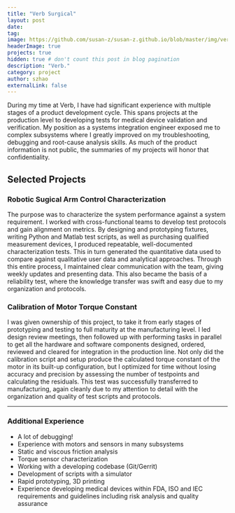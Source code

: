 ```yaml
---
title: "Verb Surgical"
layout: post
date: 
tag: 
image: https://github.com/susan-z/susan-z.github.io/blob/master/img/verb.png?raw=true
headerImage: true
projects: true
hidden: true # don't count this post in blog pagination
description: "Verb."
category: project
author: szhao
externalLink: false
---
```


During my time at Verb, I have had significant experience with multiple stages of a product development cycle. This spans projects at the production level to developing tests for medical device validation and verification. My position as a systems integration engineer exposed me to complex subsystems where I greatly improved on my troubleshooting, debugging and root-cause analysis skills. As much of the product information is not public, the summaries of my projects will honor that confidentiality.

## Selected Projects
### Robotic Sugical Arm Control Characterization
The purpose was to characterize the system performance against a system requirement. I worked with cross-functional teams to develop test protocols and gain alignment on metrics. By designing and prototyping fixtures, writing Python and Matlab test scripts, as well as purchasing qualified measurement devices, I produced repeatable, well-documented characterization tests. This in turn generated the quantitative data used to compare against qualitative user data and analytical approaches. Through this entire process, I maintained clear communication with the team, giving weekly updates and presenting data. This also became the basis of a reliability test, where the knowledge transfer was swift and easy due to my organization and protocols.
<br>
### Calibration of Motor Torque Constant
I was given ownership of this project, to take it from early stages of prototyping and testing to full maturity at the manufacturing level. I led design review meetings, then followed up with performing tasks in parallel to get all the hardware and software components designed, ordered, reviewed and cleared for integration in the production line. Not only did the calibration script and setup produce the calculated torque constant of the motor in its built-up configuration, but I optimized for time without losing accuracy and precision by assessing the number of testpoints and calculating the residuals. This test was successfully transferred to manufacturing, again cleanly due to my attention to detail with the organization and quality of test scripts and protocols. 

---
### Additional Experience
* A lot of debugging!
* Experience with motors and sensors in many subsystems
* Static and viscous friction analysis
* Torque sensor characterization
* Working with a developing codebase (Git/Gerrit)
* Development of scripts with a simulator
* Rapid prototyping, 3D printing
* Experience developing medical devices within FDA, ISO and IEC requirements and guidelines including risk analysis and quality assurance
